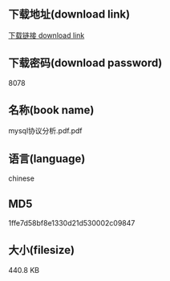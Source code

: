 ## 下载地址(download link)
[下载链接 download link](https://voluble-croquembouche-d321dc.netlify.app/?s=mysql%E5%8D%8F%E8%AE%AE%E5%88%86%E6%9E%90.pdf)

## 下载密码(download password)
8078

## 名称(book name)
mysql协议分析.pdf.pdf

## 语言(language)
chinese

## MD5
1ffe7d58bf8e1330d21d530002c09847

## 大小(filesize)
440.8 KB
